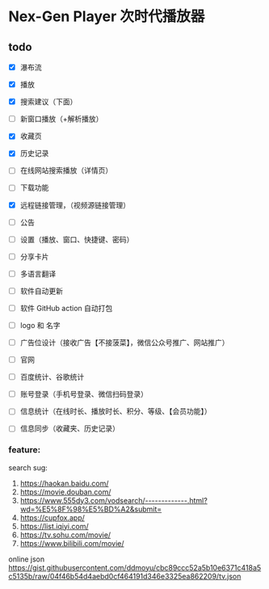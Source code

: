 # Nex-Gen Player 次时代播放器

## todo
- [x] 瀑布流
- [x] 播放
- [x] 搜索建议（下面）
- [ ] 新窗口播放（+解析播放）
- [x] 收藏页
- [x] 历史记录
- [ ] 在线网站搜索播放（详情页）
- [ ] 下载功能
- [x] 远程链接管理，（视频源链接管理）
- [ ] 公告
- [ ] 设置（播放、窗口、快捷键、密码）
- [ ] 分享卡片
- [ ] 多语言翻译
- [ ] 软件自动更新
- [ ] 软件 GitHub action 自动打包
- [ ] logo 和 名字
- [ ] 广告位设计（接收广告【不接菠菜】，微信公众号推广、网站推广）
- [ ] 官网
- [ ] 百度统计、谷歌统计
- [ ] 账号登录（手机号登录、微信扫码登录）
- [ ] 信息统计（在线时长、播放时长、积分、等级、【会员功能】）
- [ ] 信息同步（收藏夹、历史记录）



### feature:
search sug: 
1. https://haokan.baidu.com/
2. https://movie.douban.com/
3. https://www.555dy3.com/vodsearch/-------------.html?wd=%E5%8F%98%E5%BD%A2&submit=
4. https://cupfox.app/
5. https://list.iqiyi.com/
6. https://tv.sohu.com/movie/
7. https://www.bilibili.com/movie/


online json
https://gist.githubusercontent.com/ddmoyu/cbc89ccc52a5b10e6371c418a5c5135b/raw/04f46b54d4aebd0cf464191d346e3325ea862209/tv.json